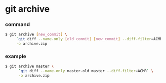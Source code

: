 # git archive


### command

```bash
$ git archive [new_commit] \
     `git diff --name-only [old_commit] [new_commit] --diff-filter=ACMR` \
     -o archive.zip
```


### example

```bash
$ git archive master \
      `git diff --name-only master-old master --diff-filter=ACMR` \
      -o archive.zip
```

